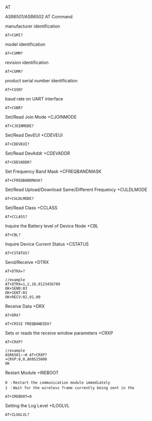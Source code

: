 AT

ASR6501/ASR6502 AT Command 

manufacturer identification
```
AT+CGMI?
```

model identification
```
AT+CGMM?
```

revision identification
```
AT+CGMR?
```

product serial number identification
```
AT+CGSN?
```

baud rate on UART interface
```
AT+CGBR?
```

Set/Read Join Mode +CJOINMODE
```
AT+CJOINMODE?
```

Set/Read DevEUI +CDEVEUI
```
AT+CDEVEUI?
```

Set/Read DevAddr +CDEVADDR
```
AT+CDEVADDR?
```

Set Frequency Band Mask +CFREQBANDMASK
```
AT+CFREQBANDMASK?
```

Set/Read Upload/Download Same/Different Frequency +CULDLMODE
```
AT+CULDLMODE?
```

Set/Read Class +CCLASS
```
AT+CCLASS?
```

Inquire the Battery level of Device Node +CBL
```
AT+CBL?
```

Inquire Device Current Status +CSTATUS
```
AT+CSTATUS?
```

Send/Receive +DTRX
```
AT+DTRX=?

//example
AT+DTRX=1,2,10,0123456789
OK+SEND:03
OK+SENT:01
OK+RECV:02,01,00
```

Receive Data +DRX
```
AT+DRX?
```

```
AT+CRSSI FREQBANDIDX?
```

Sets or reads the receive window parameters +CRXP
```
AT+CRXP?

//example
ASR6501:~# AT+CRXP?
+CRXP:0,0,869525000
OK
```

Restart Module +IREBOOT
```
0 ：Restart the communication module immediately
1 ：Wait for the wireless frame currently being sent in the

AT+IREBOOT=0
```

Setting the Log Level +ILOGLVL
```
AT+ILOGLVL?
```

```

```